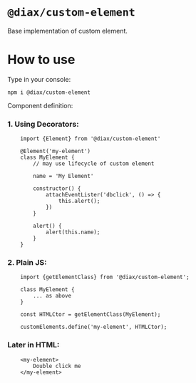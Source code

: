 # `@diax/custom-element`

Base implementation of custom element.

# How to use

Type in your console:

`npm i @diax/custom-element`

Component definition:

### 1. Using Decorators:
```
    import {Element} from '@diax/custom-element'

    @Element('my-element')
    class MyElement {
        // may use lifecycle of custom element
        
        name = 'My Element'

        constructor() {
            attachEventLister('dbclick', () => {
                this.alert();
            })
        }

        alert() {
            alert(this.name);
        }
    }
```
### 2. Plain JS:

```
    import {getElementClass} from '@diax/custom-element';

    class MyElement {
        ... as above
    }

    const HTMLCtor = getElementClass(MyElement);

    customElements.define('my-element', HTMLCtor);
```
### Later in HTML:

```
    <my-element>
        Double click me
    </my-element>
```